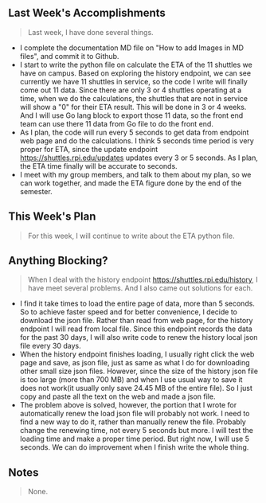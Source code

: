## Last Week's Accomplishments

>Last week, I have done several things.
 
- I complete the documentation MD file on "How to add Images in MD files", and commit it to Github.
- I start to write the python file on calculate the ETA of the 11 shuttles we have on campus. Based on exploring the history 
endpoint, we can see currently we have 11 shuttles in service, so the code I write will finally come out 11 data. Since 
there are only 3 or 4 shuttles operating at a time, when we do the calculations, the shuttles that are not in service 
will show a "0" for their ETA result. This will be done in 3 or 4 weeks. And I will use Go lang block to export those 11 
data, so the front end team can use there 11 data from Go file to do the front end. 
- As I plan, the code will run every 5 seconds to get data from endpoint web page and do the calculations. I think 5
seconds time period is very proper for ETA, since the update endpoint https://shuttles.rpi.edu/updates updates every 
3 or 5 seconds. As I plan, the ETA time finally will be accurate to seconds.
- I meet with my group members, and talk to them about my plan, so we can work together, and made the ETA figure done 
by the end of the semester.

## This Week's Plan

> For this week, I will continue to write about the ETA python file. 


## Anything Blocking?

> When I deal with the history endpoint https://shuttles.rpi.edu/history, I have meet several problems. And I also came 
out solutions for each.
- I find it take times to load the entire page of data, more than 5 seconds. So to achieve faster speed and for better 
convenience, I decide to download the json file. Rather than read from web page, for the history endpoint I will read 
from local file. Since this endpoint records the data for the past 30 days, I will also write code to renew 
the history local json file every 30 days.
- When the history endpoint finishes loading, I usually right click the web page and save, as json file, just as same as 
what I do for downloading other small size json files. However, since the size of the history json file is too large
(more than 700 MB) and when I use usual way to save it does not work(it usually only save 24.45 MB of the entire file). 
So I just copy and paste all the text on the web and made a json file. 
- The problem above is solved, however, the portion that I wrote for automatically renew the load json file will 
probably not work. I need to find a new way to do it, rather than manually renew the file. Probably change the renewing 
time, not every 5 seconds but more. I will test the loading time and make a proper time period. But right now, I will use 
5 seconds. We can do improvement when I finish write the whole thing.



## Notes

> None.
